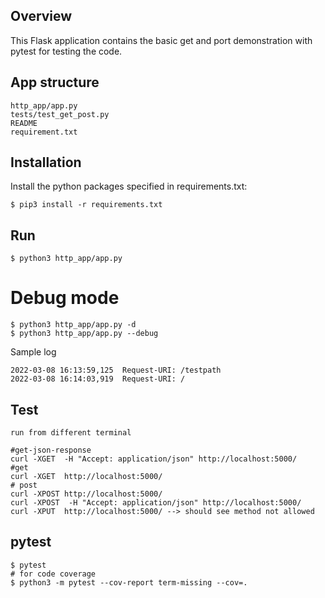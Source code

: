 ## Overview

This Flask application contains the basic  get and port demonstration with pytest for testing the code.

## App structure


```
http_app/app.py
tests/test_get_post.py
README
requirement.txt
```

## Installation
Install the python packages specified in requirements.txt:

```
$ pip3 install -r requirements.txt
```

## Run 

```
$ python3 http_app/app.py
```
# Debug mode
```
$ python3 http_app/app.py -d
$ python3 http_app/app.py --debug
```
Sample log
```
2022-03-08 16:13:59,125  Request-URI: /testpath
2022-03-08 16:14:03,919  Request-URI: /
```

## Test
```
run from different terminal

#get-json-response
curl -XGET  -H "Accept: application/json" http://localhost:5000/
#get
curl -XGET  http://localhost:5000/
# post
curl -XPOST http://localhost:5000/
curl -XPOST  -H "Accept: application/json" http://localhost:5000/
curl -XPUT  http://localhost:5000/ --> should see method not allowed
```


## pytest

```
$ pytest
# for code coverage
$ python3 -m pytest --cov-report term-missing --cov=.
```
